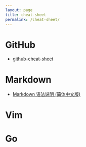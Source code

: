 ```yaml
---
layout: page
title: cheat-sheet
permalink: /cheat-sheet/
---
```


GitHub
======

* [github-cheat-sheet](https://github.com/tmgreen/github-cheat-sheet)

Markdown
========

* [Markdown 语法说明 (简体中文版)](http://wowubuntu.com/markdown/)

Vim
====

Go
===



